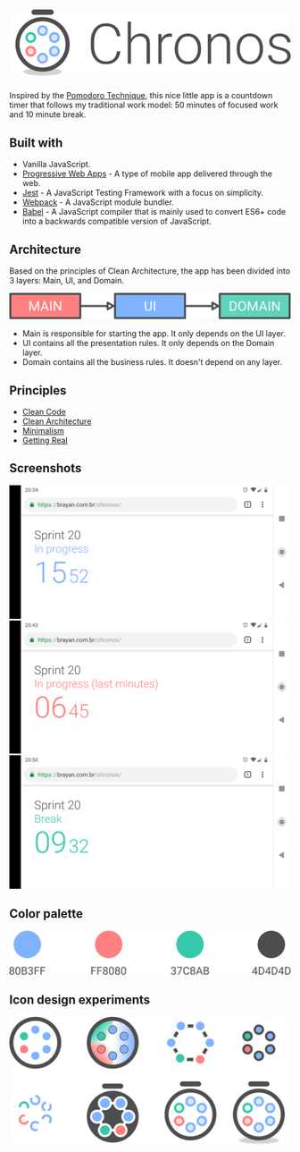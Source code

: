 # ![](design/header.svg)
Inspired by the [Pomodoro Technique](https://en.wikipedia.org/wiki/Pomodoro_Technique), this nice little app is a countdown timer that follows my traditional work model: 50 minutes of focused work and 10 minute break.

## Built with
* Vanilla JavaScript.
* [Progressive Web Apps](https://developers.google.com/web/progressive-web-apps/) - A type of mobile app delivered through the web.
* [Jest](https://jestjs.io/) - A JavaScript Testing Framework with a focus on simplicity.
* [Webpack](https://webpack.js.org/) - A JavaScript module bundler.
* [Babel](https://babeljs.io/) - A JavaScript compiler that is mainly used to convert ES6+ code into a backwards compatible version of JavaScript.

## Architecture
Based on the principles of Clean Architecture, the app has been divided into 3 layers: Main, UI, and Domain.

![](design/architecture.svg)

* Main is responsible for starting the app. It only depends on the UI layer.
* UI contains all the presentation rules. It only depends on the Domain layer.
* Domain contains all the business rules. It doesn't depend on any layer.

## Principles
* [Clean Code](https://www.amazon.com/Clean-Code-Handbook-Software-Craftsmanship/dp/0132350882)
* [Clean Architecture](https://blog.cleancoder.com/uncle-bob/2012/08/13/the-clean-architecture.html)
* [Minimalism](https://visme.co/blog/minimalist-graphic-design/)
* [Getting Real](https://basecamp.com/books/getting-real)

## Screenshots
![](design/screenshots/01.png)
![](design/screenshots/02.png)
![](design/screenshots/03.png)

## Color palette
![](design/color-palette.svg)

## Icon design experiments
![](design/icon-design-experiments.svg)